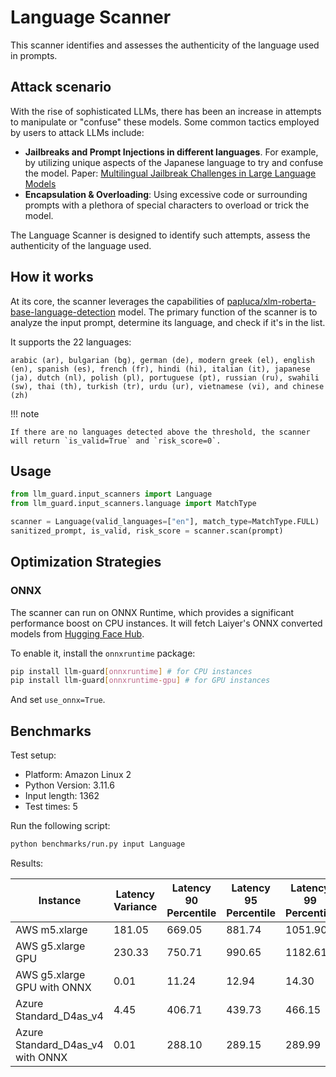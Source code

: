 # Language Scanner

This scanner identifies and assesses the authenticity of the language used in prompts.

## Attack scenario

With the rise of sophisticated LLMs, there has been an increase in attempts to manipulate or "confuse" these models.
Some common tactics employed by users to attack LLMs include:

- **Jailbreaks and Prompt Injections in different languages**. For example, by utilizing unique aspects of the Japanese
  language to try and confuse the model. Paper: [Multilingual Jailbreak Challenges in Large Language Models](https://arxiv.org/abs/2310.06474)
- **Encapsulation & Overloading**: Using excessive code or surrounding prompts with a plethora of special characters to
  overload or trick the model.

The Language Scanner is designed to identify such attempts, assess the authenticity of the language used.

## How it works

At its core, the scanner leverages the capabilities of [papluca/xlm-roberta-base-language-detection](https://huggingface.co/papluca/xlm-roberta-base-language-detection) model.
The primary function of the scanner is to analyze the input prompt, determine its language, and check if it's in the
list.

It supports the 22 languages:

```text
arabic (ar), bulgarian (bg), german (de), modern greek (el), english (en), spanish (es), french (fr), hindi (hi), italian (it), japanese (ja), dutch (nl), polish (pl), portuguese (pt), russian (ru), swahili (sw), thai (th), turkish (tr), urdu (ur), vietnamese (vi), and chinese (zh)
```

!!! note

    If there are no languages detected above the threshold, the scanner will return `is_valid=True` and `risk_score=0`.

## Usage

```python
from llm_guard.input_scanners import Language
from llm_guard.input_scanners.language import MatchType

scanner = Language(valid_languages=["en"], match_type=MatchType.FULL)  # Add other valid language codes (ISO 639-1) as needed
sanitized_prompt, is_valid, risk_score = scanner.scan(prompt)
```

## Optimization Strategies

### ONNX

The scanner can run on ONNX Runtime, which provides a significant performance boost on CPU instances. It will fetch
Laiyer's ONNX converted models from [Hugging Face Hub](https://huggingface.co/laiyer).

To enable it, install the `onnxruntime` package:

```sh
pip install llm-guard[onnxruntime] # for CPU instances
pip install llm-guard[onnxruntime-gpu] # for GPU instances
```

And set `use_onnx=True`.

## Benchmarks

Test setup:

- Platform: Amazon Linux 2
- Python Version: 3.11.6
- Input length: 1362
- Test times: 5

Run the following script:

```sh
python benchmarks/run.py input Language
```

Results:

| Instance                         | Latency Variance | Latency 90 Percentile | Latency 95 Percentile | Latency 99 Percentile | Average Latency (ms) | QPS       |
|----------------------------------|------------------|-----------------------|-----------------------|-----------------------|----------------------|-----------|
| AWS m5.xlarge                    | 181.05           | 669.05                | 881.74                | 1051.90               | 243.45               | 5594.68   |
| AWS g5.xlarge GPU                | 230.33           | 750.71                | 990.65                | 1182.61               | 270.74               | 5030.57   |
| AWS g5.xlarge GPU with ONNX      | 0.01             | 11.24                 | 12.94                 | 14.30                 | 7.79                 | 174817.81 |
| Azure Standard_D4as_v4           | 4.45             | 406.71                | 439.73                | 466.15                | 339.31               | 4014.05   |
| Azure Standard_D4as_v4 with ONNX | 0.01             | 288.10                | 289.15                | 289.99                | 285.00               | 4778.90   |
